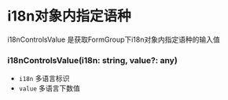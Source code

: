 # i18n对象内指定语种

i18nControlsValue 是获取FormGroup下i18n对象内指定语种的输入值

### i18nControlsValue(i18n: string, value?: any)

- `i18n` 多语言标识
- `value` 多语言下数值